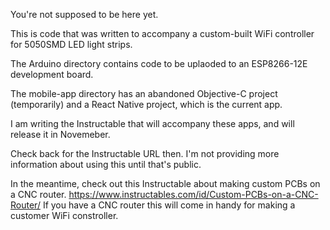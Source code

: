 You're not supposed to be here yet.

This is code that was written to accompany a custom-built WiFi controller for 5050SMD LED light strips. 

The Arduino directory contains code to be uplaoded to an ESP8266-12E development board.

The mobile-app directory has an abandoned Objective-C project (temporarily) and a React Native project, which is the current app.

I am writing the Instructable that will accompany these apps, and will release it in Novemeber.

Check back for the Instructable URL then. I'm not providing more information about using this until that's public.

In the meantime, check out this Instructable about making custom PCBs on a CNC router.
https://www.instructables.com/id/Custom-PCBs-on-a-CNC-Router/
If you have a CNC router this will come in handy for making a customer WiFi constroller.
